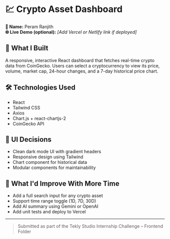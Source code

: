 # 💹 Crypto Asset Dashboard

**👤 Name:** Peram Ranjith  
**🌐 Live Demo (optional):** _[Add Vercel or Netlify link if deployed]_

## 📌 What I Built

A responsive, interactive React dashboard that fetches real-time crypto data from CoinGecko. Users can select a cryptocurrency to view its price, volume, market cap, 24-hour changes, and a 7-day historical price chart.

## 🛠️ Technologies Used

- React
- Tailwind CSS
- Axios
- Chart.js + react-chartjs-2
- CoinGecko API

## 🎨 UI Decisions

- Clean dark mode UI with gradient headers
- Responsive design using Tailwind
- Chart component for historical data
- Modular components for maintainability

## 🚀 What I'd Improve With More Time

- Add a full search input for any crypto asset
- Support time range toggle (1D, 7D, 30D)
- Add AI summary using Gemini or OpenAI
- Add unit tests and deploy to Vercel

---

> Submitted as part of the Tekly Studio Internship Challenge – Frontend Folder
